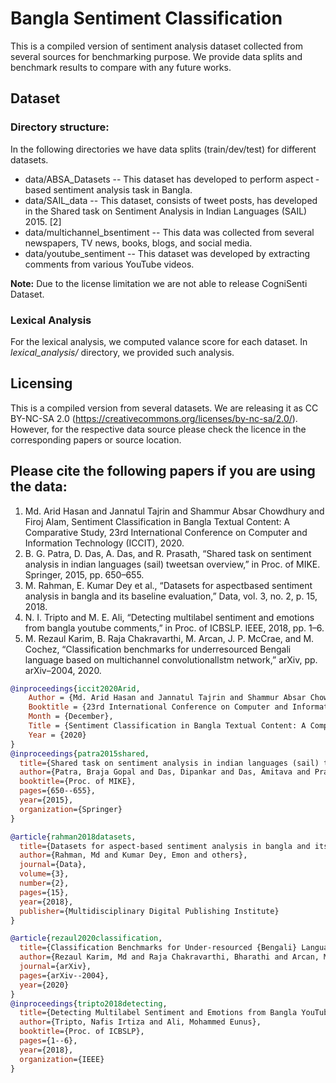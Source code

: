 # Bangla Sentiment Classification
This is a compiled version of sentiment analysis dataset collected from several sources for benchmarking purpose. We provide data splits and benchmark results to compare with any future works.  


## Dataset

### Directory structure:
In the following directories we have data splits (train/dev/test) for different datasets.

* data/ABSA_Datasets -- This dataset has developed to per­form aspect ­based sentiment analysis task in Bangla.
* data/SAIL_data -- This dataset, consists of tweet posts, has developed in the Shared task on Sentiment Analysis in Indian Languages (SAIL) 2015. [2]
* data/multichannel_bsentiment -- This data was collected from several newspapers, TV news, books, blogs, and social me­dia.
* data/youtube_sentiment -- This dataset was devel­oped by extracting comments from various YouTube videos.
<!-- * data/consolidated -- all combined dataset from the above data splits -->
**Note:** Due to the license limitation we are not able to release CogniSenti Dataset.

### Lexical Analysis
For the lexical analysis, we computed valance score for each dataset. In *lexical_analysis/* directory, we provided such analysis.


## Licensing
This is a compiled version from several datasets. We are releasing it as CC BY-NC-SA 2.0 (https://creativecommons.org/licenses/by-nc-sa/2.0/).
However, for the respective data source please check the licence in the corresponding papers or source location.



## Please cite the following papers if you are using the data:

1. Md. Arid Hasan and Jannatul Tajrin and Shammur Absar Chowdhury and Firoj Alam, Sentiment Classification in Bangla Textual Content: A Comparative Study, 23rd International Conference on Computer and Information Technology (ICCIT), 2020.
2. B. G. Patra, D. Das, A. Das, and R. Prasath, “Shared task on sentiment analysis in indian languages (sail) tweets­an overview,” in Proc. of
MIKE. Springer, 2015, pp. 650–655.
3. M. Rahman, E. Kumar Dey et al., “Datasets for aspect­based sentiment analysis in bangla and its baseline evaluation,” Data, vol. 3, no. 2, p. 15, 2018.
4. N. I. Tripto and M. E. Ali, “Detecting multilabel sentiment and emotions from bangla youtube comments,” in Proc. of ICBSLP. IEEE, 2018, pp. 1–6.
5. M. Rezaul Karim, B. Raja Chakravarthi, M. Arcan, J. P. McCrae, and M. Cochez, “Classification benchmarks for under­resourced Bengali language based on multichannel convolutional­lstm network,” arXiv, pp. arXiv–2004, 2020.

```bib
@inproceedings{iccit2020Arid,
	Author = {Md. Arid Hasan and Jannatul Tajrin and Shammur Absar Chowdhury and Firoj Alam},
	Booktitle = {23rd International Conference on Computer and Information Technology (ICCIT)},
	Month = {December},
	Title = {Sentiment Classification in Bangla Textual Content: A Comparative Study},
	Year = {2020}
}
@inproceedings{patra2015shared,
  title={Shared task on sentiment analysis in indian languages (sail) tweets-an overview},
  author={Patra, Braja Gopal and Das, Dipankar and Das, Amitava and Prasath, Rajendra},
  booktitle={Proc. of MIKE},
  pages={650--655},
  year={2015},
  organization={Springer}
}

@article{rahman2018datasets,
  title={Datasets for aspect-based sentiment analysis in bangla and its baseline evaluation},
  author={Rahman, Md and Kumar Dey, Emon and others},
  journal={Data},
  volume={3},
  number={2},
  pages={15},
  year={2018},
  publisher={Multidisciplinary Digital Publishing Institute}
}

@article{rezaul2020classification,
  title={Classification Benchmarks for Under-resourced {Bengali} Language based on Multichannel Convolutional-LSTM Network},
  author={Rezaul Karim, Md and Raja Chakravarthi, Bharathi and Arcan, Mihael and McCrae, John P and Cochez, Michael},
  journal={arXiv},
  pages={arXiv--2004},
  year={2020}
}
@inproceedings{tripto2018detecting,
  title={Detecting Multilabel Sentiment and Emotions from Bangla YouTube Comments},
  author={Tripto, Nafis Irtiza and Ali, Mohammed Eunus},
  booktitle={Proc. of ICBSLP},
  pages={1--6},
  year={2018},
  organization={IEEE}
}

```
